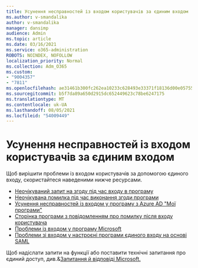 ```yaml
---
title: Усунення несправностей із входом користувачів за єдиним входом
ms.author: v-smandalika
author: v-smandalika
manager: dansimp
audience: Admin
ms.topic: article
ms.date: 03/16/2021
ms.service: o365-administration
ROBOTS: NOINDEX, NOFOLLOW
localization_priority: Normal
ms.collection: Adm_O365
ms.custom:
- "9004357"
- "7811"
ms.openlocfilehash: ae31461b300fc262ea10233c628493e33371f18136d00e05755971c08d2ba3d3
ms.sourcegitcommit: b5f7da89a650d2915dc652449623c78be6247175
ms.translationtype: MT
ms.contentlocale: uk-UA
ms.lasthandoff: 08/05/2021
ms.locfileid: "54009449"
---
```

# <a name="troubleshoot-seamless-single-sign-on-sso-user-sign-in-issues"></a>Усунення несправностей із входом користувачів за єдиним входом

Щоб вирішити проблеми із входом користувачів за допомогою єдиного входу, скористайтеся наведеними нижче ресурсами.

- [Неочікуваний запит на згоду під час входу в програму](https://docs.microsoft.com/azure/active-directory/manage-apps/application-sign-in-unexpected-user-consent-prompt) 
- [Неочікувана помилка під час виконання згоди програми](https://docs.microsoft.com/azure/active-directory/manage-apps/application-sign-in-unexpected-user-consent-error) 
- [Усунення несправностей із входом у програму з Azure AD "Мої програми"](https://docs.microsoft.com/azure/active-directory/manage-apps/application-sign-in-other-problem-access-panel) 
- [Сторінка програми з повідомленням про помилку після входу користувача](https://docs.microsoft.com/azure/active-directory/manage-apps/application-sign-in-problem-application-error)
- [Проблеми із входом у програму Microsoft](https://docs.microsoft.com/azure/active-directory/manage-apps/application-sign-in-problem-first-party-microsoft) 
- [Проблеми зі входом у настроєні програми єдиного входу на основі SAML](https://docs.microsoft.com/azure/active-directory/manage-apps/application-sign-in-problem-federated-sso-gallery)

Щоб надіслати запити на функції або поставити технічні запитання про єдиний доступ, див.&[Запитання й відповіді Microsoft.](https://docs.microsoft.com/answers/topics/azure-ad-single-sign-on.html)

